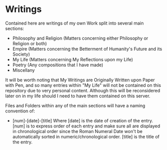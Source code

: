 # Writings
Contained here are writings of my own Work split into several main sections:
- Philosophy and Religion (Matters concerning either Philosophy or Religion or both)
- Empire (Matters concerning the Betterment of Humanity's Future and its Society)
- My Life (Matters concerning My Reflections upon my Life)
- Poetry (Any compositions that I have made)
- Miscellany

It will be worth noting that My Writings are Originally Written upon Paper with Pen, and so many entries within "My Life" will not be contained on this repository due to very personal content. Although this will be reconsidered later on in my life should I need to have them contained on this server.

Files and Folders within any of the main sections will have a naming convention of:
- [num]-[date]-[title]
Where [date] is the date of creation of the entry. [num] is to express order of each entry and make sure all are displayed in chronological order since the Roman Numeral Date won't be automatically sorted in numeric/chronological order. [title] is the title of the entry.
